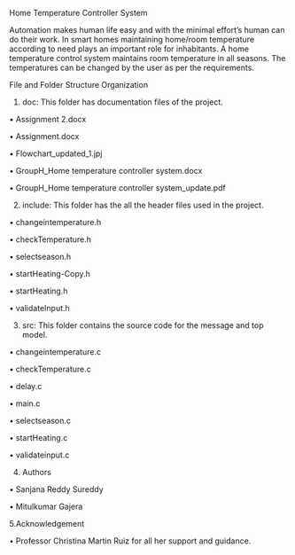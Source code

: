 Home Temperature Controller System
 	
Automation makes human life easy and with the minimal effort’s human can do their work. In smart homes maintaining home/room temperature according to need plays an important role for inhabitants. A home temperature control system maintains room temperature in all seasons. The temperatures can be changed by the user as per the requirements.

File and Folder Structure Organization

1.	doc: This folder has documentation files of the project.

•	Assignment 2.docx

•	Assignment.docx

•	Flowchart_updated_1.jpj

•	GroupH_Home temperature controller system.docx

•	GroupH_Home temperature controller system_update.pdf
 	
2.	include: This folder has the all the header files used in the project.

•	changeintemperature.h

•	checkTemperature.h

•	selectseason.h

•	startHeating-Copy.h

•	startHeating.h

•	validateInput.h
 	
3.	src: This folder contains the source code for the message and top model.

•	changeintemperature.c

•	checkTemperature.c

•	delay.c

•	main.c

•	selectseason.c

•	startHeating.c

•	validateinput.c
 	
4.	Authors

•	Sanjana Reddy Sureddy

•	Mitulkumar Gajera
 	
5.Acknowledgement

• Professor Christina Martin Ruiz for all her support and guidance.

